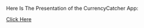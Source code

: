 Here Is The Presentation of the CurrencyCatcher App:

<a href="https://www.loom.com/share/3b55918fc74d49099f9fb3d5b3b803d7">Click Here</a>

